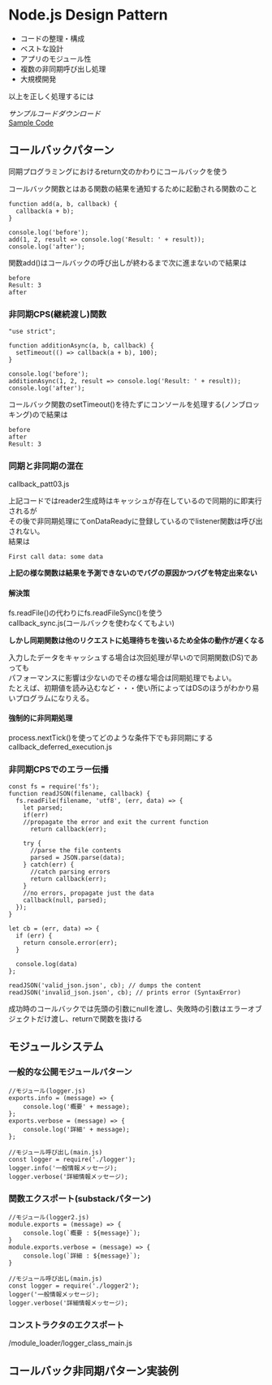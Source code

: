 # Node.js Design Pattern

- コードの整理・構成
- ベストな設計
- アプリのモジュール性
- 複数の非同期呼び出し処理
- 大規模開発

以上を正しく処理するには

*サンプルコードダウンロード*  
[Sample Code](http://github.com/mushahiroyuki/ndp2)

## コールバックパターン
同期プログラミングにおけるreturn文のかわりにコールバックを使う

コールバック関数とはある関数の結果を通知するために起動される関数のこと

    function add(a, b, callback) {
      callback(a + b);
    }

    console.log('before');
    add(1, 2, result => console.log('Result: ' + result));
    console.log('after');

関数add()はコールバックの呼び出しが終わるまで次に進まないので結果は

    before
    Result: 3
    after

### 非同期CPS(継続渡し)関数

    "use strict";

    function additionAsync(a, b, callback) {
      setTimeout(() => callback(a + b), 100);
    }

    console.log('before');
    additionAsync(1, 2, result => console.log('Result: ' + result));
    console.log('after');

コールバック関数のsetTimeout()を待たずにコンソールを処理する(ノンブロッキング)ので結果は

    before
    after
    Result: 3

### 同期と非同期の混在
callback_patt03.js

上記コードではreader2生成時はキャッシュが存在しているので同期的に即実行されるが  
その後で非同期処理にてonDataReadyに登録しているのでlistener関数は呼び出されない。  
結果は

    First call data: some data

**上記の様な関数は結果を予測できないのでバグの原因かつバグを特定出来ない**
#### 解決策
fs.readFile()の代わりにfs.readFileSync()を使う  
callback_sync.js(コールバックを使わなくてもよい)

**しかし同期関数は他のリクエストに処理待ちを強いるため全体の動作が遅くなる**

入力したデータをキャッシュする場合は次回処理が早いので同期関数(DS)であっても  
パフォーマンスに影響は少ないのでその様な場合は同期処理でもよい。  
たとえば、初期値を読み込むなど・・・使い所によってはDSのほうがわかり易いプログラムになりえる。

#### 強制的に非同期処理
process.nextTick()を使ってどのような条件下でも非同期にする  
callback_deferred_execution.js

### 非同期CPSでのエラー伝播

    const fs = require('fs');
    function readJSON(filename, callback) {
      fs.readFile(filename, 'utf8', (err, data) => {
        let parsed;
        if(err)
        //propagate the error and exit the current function
          return callback(err);

        try {
          //parse the file contents
          parsed = JSON.parse(data);
        } catch(err) {
          //catch parsing errors
          return callback(err);
        }
        //no errors, propagate just the data
        callback(null, parsed);
      });
    }

    let cb = (err, data) => {
      if (err) {
        return console.error(err);
      }

      console.log(data)
    };

    readJSON('valid_json.json', cb); // dumps the content
    readJSON('invalid_json.json', cb); // prints error (SyntaxError)

成功時のコールバックでは先頭の引数にnullを渡し、失敗時の引数はエラーオブジェクトだけ渡し、returnで関数を抜ける

## モジュールシステム
### 一般的な公開モジュールパターン

    //モジュール(logger.js)
    exports.info = (message) => {
        console.log('概要' + message);
    };
    exports.verbose = (message) => {
        console.log('詳細' + message);
    };

    //モジュール呼び出し(main.js)
    const logger = require('./logger');
    logger.info('一般情報メッセージ);
    logger.verbose('詳細情報メッセージ);

### 関数エクスポート(substackパターン)

    //モジュール(logger2.js)
    module.exports = (message) => {
        console.log(`概要 : ${message}`);
    }
    module.exports.verbose = (message) => {
        console.log(`詳細 : ${message}`);
    }

    //モジュール呼び出し(main.js)
    const logger = require('./logger2');
    logger('一般情報メッセージ);
    logger.verbose('詳細情報メッセージ);

### コンストラクタのエクスポート
/module_loader/logger_class_main.js

## コールバック非同期パターン実装例
